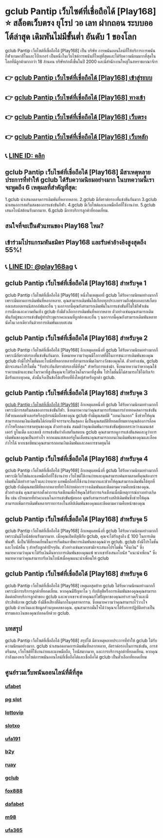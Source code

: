 
# gclub Pantip เว็บไซต์ที่เชื่อถือได้ [Play168] ⭐ สล็อตเว็บตรง ยุโรป วอ เลท ฝากถอน ระบบออโต้ล่าสุด เดิมพันไม่มีขั้นต่ำ อันดับ 1 ของโลก

gclub Pantip เว็บไซต์ที่เชื่อถือได้ [Play168] เป็น บริษัท การพนันออนไลน์ที่ให้บริการการพนันกีฬาเกมคาสิโนและโป๊กเกอร์ เป็นหนึ่งในเว็บไซต์การพนันที่ใหญ่ที่สุดและได้รับความนิยมมากที่สุดในโลกที่มีลูกค้ามากกว่า 18 ล้านคน บริษัทก่อตั้งขึ้นในปี 2000 และมีสํานักงานใหญ่ในสหราชอาณาจักร

## 👉 [gclub Pantip เว็บไซต์ที่เชื่อถือได้ [Play168] เข้าสู่ระบบ](https://bit.ly/3TCj9rY)
## 👉 [gclub Pantip เว็บไซต์ที่เชื่อถือได้ [Play168] ทางเข้า](https://bit.ly/3TCj9rY)
## 👉 [gclub Pantip เว็บไซต์ที่เชื่อถือได้ [Play168] เว็บตรง](https://bit.ly/3TCj9rY)
## 👉 [gclub Pantip เว็บไซต์ที่เชื่อถือได้ [Play168] เว็บหลัก](https://bit.ly/3TCj9rY)
## 📞 [LINE ID: คลิก](https://line.me/R/ti/p/@342mcrfd)

## gclub Pantip เว็บไซต์ที่เชื่อถือได้ [Play168] มีสาเหตุหลายประการที่ทําให้ gclub ได้รับความนิยมอย่างมาก ในบทความนี้เราจะพูดถึง 6 เหตุผลที่สําคัญที่สุด:
1.gclub นําเสนอตลาดการเดิมพันที่หลากหลาย.
2.gclub มีอัตราต่อรองที่แข่งขันกันมาก
3.gclub นําเสนอการสตรีมสดของการแข่งขันกีฬา.
4.gclub มีเว็บไซต์และแอพมือถือที่ใช้งานง่าย.
5.gclub เสนอโบนัสต้อนรับมากมาย.
6.gclub มีการบริการลูกค้าที่ยอดเยี่ยม.

## สนใจที่จะเป็นตัวแทนของ Play168 ไหม?
## เข้าร่วมโปรแกรมพันธมิตร Play168 และรับค่าอ้างอิงสูงสุดถึง 55%!
## 📞 [LINE ID: @play168ag](https://bit.ly/3RSGiFl) 📞

## gclub Pantip เว็บไซต์ที่เชื่อถือได้ [Play168] สําหรับจุด 1
gclub Pantip เว็บไซต์ที่เชื่อถือได้ [Play168] หนึ่งในเหตุผลที่ gclub ได้รับความนิยมอย่างมากก็เพราะมีตลาดการเดิมพันที่หลากหลาย. คุณสามารถเดิมพันได้เกือบทุกประเภทรวมถึงฟุตบอลบาสเก็ตบอลเบสบอลเทนนิสกอล์ฟและอื่น ๆ นอกจากนี้คุณยังสามารถเดิมพันในการแข่งขันที่ไม่ใช่กีฬาเช่นการเมืองและความบันเทิง
gclub ยังมีตัวเลือกการเดิมพันที่หลากหลาย ตัวอย่างเช่นคุณสามารถเดิมพันกับผู้ชนะการแข่งขันผู้ทําประตูแรกคะแนนที่ถูกต้องและอื่น ๆ นอกจากนี้คุณยังสามารถเดิมพันหลายนัดในเวลาเดียวกันด้วยการเดิมพันแบบสะสม

## gclub Pantip เว็บไซต์ที่เชื่อถือได้ [Play168] สําหรับจุด 2
gclub Pantip เว็บไซต์ที่เชื่อถือได้ [Play168] อีกเหตุผลหนึ่งที่ gclub ได้รับความนิยมอย่างมากก็เพราะมีอัตราต่อรองที่แข่งขันกันมาก. ซึ่งหมายความว่าคุณมีโอกาสที่ดีในการชนะการเดิมพันของคุณ gclub ยังมีโปรโมชั่นและโบนัสที่หลากหลายที่สามารถเพิ่มเงินรางวัลของคุณได้.
ตัวอย่างเช่น, gclub มักจะเสนอโปรโมชั่น "รับประกันอัตราต่อรองที่ดีที่สุด" สําหรับการแข่งม้า. ซึ่งหมายความว่าหากคุณใช้ราคาบนม้าและชนะในราคาที่สูงขึ้นคุณจะได้รับเงินในราคาที่สูงขึ้น โปรโมชั่นนี้ไม่สามารถใช้ได้กับเจ้ามือรับแทงทุกคน, ดังนั้นจึงเป็นข้อได้เปรียบที่ยิ่งใหญ่สําหรับลูกค้า gclub.

## gclub Pantip เว็บไซต์ที่เชื่อถือได้ [Play168] สําหรับจุด 3
[gclub Pantip เว็บไซต์ที่เชื่อถือได้ [Play168]](https://atom.io/packages/gclub) อีกเหตุผลหนึ่งที่ gclub ได้รับความนิยมอย่างมากก็เพราะมีการสตรีมสดของการแข่งขันกีฬา. ซึ่งหมายความว่าคุณสามารถรับชมการถ่ายทอดสดการแข่งขันกีฬาบนคอมพิวเตอร์หรืออุปกรณ์มือถือของคุณ gclub ยังมีคุณสมบัติ "ถอนเงินออก" ซึ่งช่วยให้คุณสามารถถอนเงินเดิมพันได้ก่อนที่กิจกรรมจะสิ้นสุดลง นี่เป็นคุณสมบัติที่ยอดเยี่ยมหากคุณต้องการล็อคกําไรหรือลดการขาดทุนของคุณ
ตัวอย่างเช่น สมมติว่าคุณเดิมพันการแข่งขันฟุตบอลระหว่างแมนเชสเตอร์ ยูไนเต็ด และเชลซี การแข่งขันกําลังสตรีมสดบน gclub คุณสามารถดูการแข่งขันสดและดูว่าการเดิมพันของคุณเป็นอย่างไร หากแมนเชสเตอร์ยูไนเต็ดชนะคุณสามารถถอนเงินเดิมพันของคุณและล็อคกําไรได้ หากเชลซีชนะคุณสามารถถอนเงินเดิมพันและลดการขาดทุนได้

## gclub Pantip เว็บไซต์ที่เชื่อถือได้ [Play168] สําหรับจุด 4
gclub Pantip เว็บไซต์ที่เชื่อถือได้ [Play168] อีกเหตุผลหนึ่งที่ gclub ได้รับความนิยมอย่างมากก็เพราะมีเว็บไซต์และแอพมือถือที่ใช้งานง่าย เว็บไซต์ใช้งานง่ายและคุณสามารถค้นหาตลาดที่คุณต้องการเดิมพันได้อย่างรวดเร็วและง่ายดาย แอพมือถือยังใช้งานง่ายมากและช่วยให้คุณสามารถเดิมพันได้ทุกที่
gclub ยังมีคุณสมบัติที่หลากหลายที่ทําให้ง่ายต่อการวางเดิมพันและติดตามความคืบหน้าของคุณ. ตัวอย่างเช่น คุณสามารถตั้งค่าการแจ้งเตือนเพื่อให้คุณได้รับการแจ้งเตือนเมื่อมีเหตุการณ์บางอย่างเกิดขึ้น เช่น เป้าหมายที่ทําคะแนนในการแข่งขันฟุตบอล คุณยังสามารถสร้างสลิปเดิมพันซึ่งช่วยให้คุณสามารถเพิ่มการเดิมพันหลายรายการลงในสลิปเดิมพันของคุณและติดตามความคืบหน้าของคุณ

## gclub Pantip เว็บไซต์ที่เชื่อถือได้ [Play168] สําหรับจุด 5
gclub Pantip เว็บไซต์ที่เชื่อถือได้ [Play168] อีกเหตุผลหนึ่งที่ gclub ได้รับความนิยมอย่างมากก็เพราะมันมีโบนัสต้อนรับมากมาย. เมื่อคุณเปิดบัญชีกับ gclub, คุณจะได้รับสูงถึง £ 100 ในการเดิมพันฟรี. นี่เป็นวิธีที่ยอดเยี่ยมในการเริ่มต้นอาชีพการเดิมพันของคุณด้วย gclub.
gclub ยังมีโปรโมชั่นและโบนัสอื่น ๆ สําหรับลูกค้าปัจจุบัน. ตัวอย่างเช่นพวกเขามักจะเสนอโปรโมชั่น "คืนเงิน" ซึ่งหมายความว่าคุณจะได้รับเงินคืนหากการเดิมพันของคุณแพ้ พวกเขายังเสนอโบนัส "แนะนําเพื่อน" ซึ่งหมายความว่าคุณสามารถรับเงินโบนัสเมื่อคุณแนะนําเพื่อนให้ gclub

## gclub Pantip เว็บไซต์ที่เชื่อถือได้ [Play168] สําหรับจุด 6
gclub Pantip เว็บไซต์ที่เชื่อถือได้ [Play168] เหตุผลสุดท้าย gclub ได้รับความนิยมอย่างมากก็เพราะมีการบริการลูกค้าที่ยอดเยี่ยม. หากคุณมีปัญหาใด ๆ กับบัญชีหรือการเดิมพันของคุณคุณสามารถติดต่อฝ่ายบริการลูกค้าของ gclub และพวกเขาจะช่วยคุณแก้ไขปัญหาของคุณอย่างรวดเร็วและมีประสิทธิภาพ
gclub ยังมีชื่อเสียงที่ดีมากในอุตสาหกรรม. ซึ่งหมายความว่าคุณสามารถไว้วางใจ gclub ด้วยเงินและข้อมูลส่วนบุคคลของคุณ. คุณสามารถมั่นใจได้ว่าคุณจะได้รับการปฏิบัติอย่างเป็นธรรมและเงินของคุณปลอดภัยด้วย gclub.

## บทสรุป
gclub Pantip เว็บไซต์ที่เชื่อถือได้ [Play168] สรุปได้ มีสาเหตุหลายประการที่ทําให้ gclub ได้รับความนิยมอย่างมาก. gclub นําเสนอตลาดการเดิมพันที่หลากหลาย, อัตราต่อรองในการแข่งขัน, การสตรีมสด, เว็บไซต์ที่ใช้งานง่ายและแอพมือถือ, โบนัสมากมาย, และการบริการลูกค้าที่ยอดเยี่ยม. หากคุณกําลังมองหาเว็บไซต์การพนันออนไลน์ที่เชื่อถือได้และเชื่อถือได้ gclub เป็นตัวเลือกที่ยอดเยี่ยม

## ศูนย์รวมเว็บพนันออนไลน์ที่ดีที่สุด
### [ufabet](https://atom.io/packages/ufabet)
### [pg slot](https://atom.io/themes/pg%20slot)
### [lottovip](https://atom.io/packages/lottovip)
### [slotxo](https://atom.io/packages/slotxo)
### [ufa191](https://atom.io/packages/ufa191)
### [b2y](https://atom.io/packages/b2y)
### [ruay](https://atom.io/themes/ruay)
### [gclub](https://atom.io/packages/gclub)
### [fox888](https://atom.io/packages/fox888)
### [dafabet](https://atom.io/packages/dafabet)
### [m98](https://atom.io/packages/m98)
### [ufa365](https://atom.io/packages/ufa365)